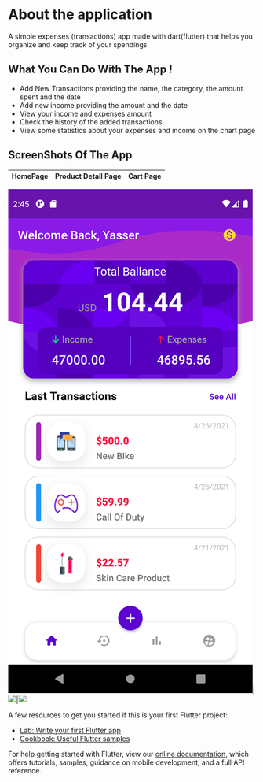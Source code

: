 # About the application

A simple expenses (transactions) app made with dart(flutter) that helps you organize and keep track of your spendings

## What You Can Do With The App !
- Add New Transactions providing the name, the category, the amount spent and the date
- Add new income providing the amount and the date
- View your income and expenses amount
- Check the history of the added transactions
- View some statistics about your expenses and income on the chart page

## ScreenShots Of The App 

  HomePage                 |   Product Detail Page        |  Cart Page
:-------------------------:|:-------------------------:|:-------------------------:

![](https://github.com/El-Mysto/personal_expenses/blob/master/Screenshots/Screenshot1.png?raw=true)|![](https://github.com/TheAlphamerc/flutter_ecommerce_app/blob/master/screenshots/screenshot_2.jpg?raw=true)|![](https://github.com/TheAlphamerc/flutter_ecommerce_app/blob/master/screenshots/screenshot_3.jpg?raw=true)

A few resources to get you started if this is your first Flutter project:

- [Lab: Write your first Flutter app](https://flutter.dev/docs/get-started/codelab)
- [Cookbook: Useful Flutter samples](https://flutter.dev/docs/cookbook)

For help getting started with Flutter, view our
[online documentation](https://flutter.dev/docs), which offers tutorials,
samples, guidance on mobile development, and a full API reference.
